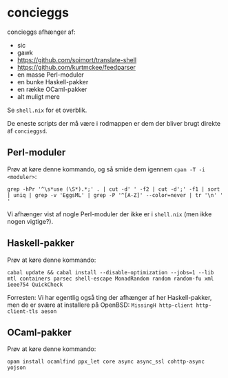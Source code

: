 # concieggs

concieggs afhænger af:

  + sic
  + gawk
  + https://github.com/soimort/translate-shell
  + https://github.com/kurtmckee/feedparser
  + en masse Perl-moduler
  + en bunke Haskell-pakker
  + en række OCaml-pakker
  + alt muligt mere

Se `shell.nix` for et overblik.

De eneste scripts der må være i rodmappen er dem der bliver brugt
direkte af `concieggsd`.

## Perl-moduler

Prøv at køre denne kommando, og så smide dem igennem `cpan -T -i
<moduler>`:

```
grep -hPr '^\s*use (\S*).*;' . | cut -d' ' -f2 | cut -d';' -f1 | sort | uniq | grep -v 'EggsML' | grep -P '^[A-Z]' --color=never | tr '\n' ' '
```

Vi afhænger vist af nogle Perl-moduler der ikke er i `shell.nix` (men
ikke nogen vigtige?).

## Haskell-pakker

Prøv at køre denne kommando:

```
cabal update && cabal install --disable-optimization --jobs=1 --lib mtl containers parsec shell-escape MonadRandom random random-fu xml ieee754 QuickCheck
```

Forresten: Vi har egentlig også ting der afhænger af her Haskell-pakker,
men de er svære at installere på OpenBSD: `MissingH http-client
http-client-tls aeson`

## OCaml-pakker

Prøv at køre denne kommando:

```
opam install ocamlfind ppx_let core async async_ssl cohttp-async yojson
```
